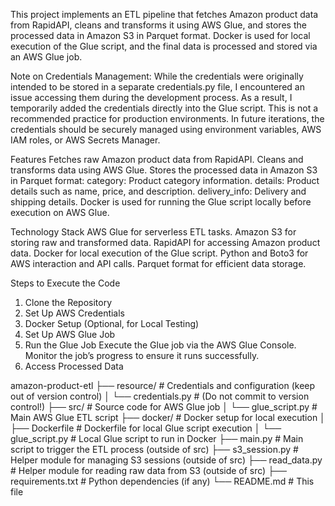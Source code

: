 This project implements an ETL pipeline that fetches Amazon product data from RapidAPI, cleans and transforms it using AWS Glue, and stores the processed data in Amazon S3 in Parquet format. Docker is used for local execution of the Glue script, and the final data is processed and stored via an AWS Glue job.

Note on Credentials Management:
While the credentials were originally intended to be stored in a separate credentials.py file, I encountered an issue accessing them during the development process. As a result, I temporarily added the credentials directly into the Glue script. This is not a recommended practice for production environments. In future iterations, the credentials should be securely managed using environment variables, AWS IAM roles, or AWS Secrets Manager.

Features
Fetches raw Amazon product data from RapidAPI.
Cleans and transforms data using AWS Glue.
Stores the processed data in Amazon S3 in Parquet format:
      category: Product category information.
      details: Product details such as name, price, and description.
      delivery_info: Delivery and shipping details.
Docker is used for running the Glue script locally before execution on AWS Glue.

Technology Stack
AWS Glue for serverless ETL tasks.
Amazon S3 for storing raw and transformed data.
RapidAPI for accessing Amazon product data.
Docker for local execution of the Glue script.
Python and Boto3 for AWS interaction and API calls.
Parquet format for efficient data storage.


Steps to Execute the Code
1. Clone the Repository
2. Set Up AWS Credentials
3. Docker Setup (Optional, for Local Testing)
4. Set Up AWS Glue Job
5. Run the Glue Job
  Execute the Glue job via the AWS Glue Console. Monitor the job’s progress to ensure it runs successfully.
6. Access Processed Data

amazon-product-etl
├── resource/                  # Credentials and configuration (keep out of version control)
│   └── credentials.py         # (Do not commit to version control!)
├── src/                       # Source code for AWS Glue job
│   └── glue_script.py         # Main AWS Glue ETL script
├── docker/                    # Docker setup for local execution
│   ├── Dockerfile             # Dockerfile for local Glue script execution
│   └── glue_script.py         # Local Glue script to run in Docker
├── main.py                    # Main script to trigger the ETL process (outside of src)
├── s3_session.py              # Helper module for managing S3 sessions (outside of src)
├── read_data.py               # Helper module for reading raw data from S3 (outside of src)
├── requirements.txt           # Python dependencies (if any)
└── README.md                  # This file

        
